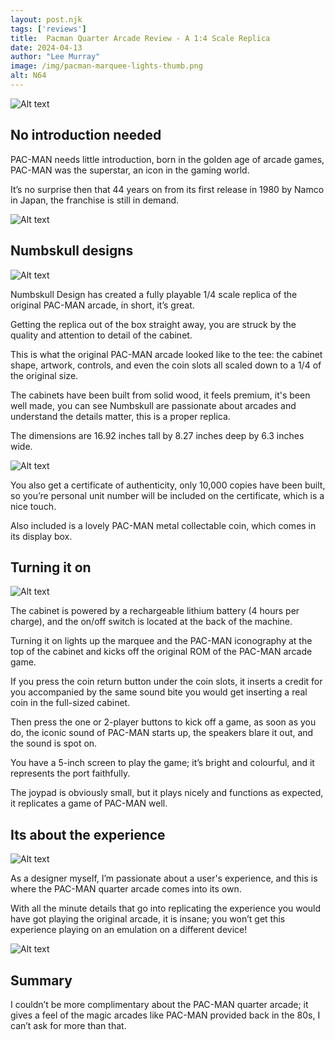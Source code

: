 ```yaml
---
layout: post.njk 
tags: ['reviews']
title:  Pacman Quarter Arcade Review - A 1:4 Scale Replica
date: 2024-04-13
author: "Lee Murray"
image: /img/pacman-marquee-lights-thumb.png
alt: N64
---
```


![Alt text](/img/pacman-marquee.png "a title")

## No introduction needed
PAC-MAN needs little introduction, born in the golden age of arcade games, PAC-MAN was the superstar, an icon in the gaming world.

It’s no surprise then that 44 years on from its first release in 1980 by Namco in Japan, the franchise is still in demand.

![Alt text](/img/pacman-side.png "a title")

## Numbskull designs

![Alt text](/img/pacman-front-side.png "a title")

Numbskull Design has created a fully playable 1/4 scale replica of the original PAC-MAN arcade, in short, it’s great.

Getting the replica out of the box straight away, you are struck by the quality and attention to detail of the cabinet.

This is what the original PAC-MAN arcade looked like to the tee: the cabinet shape, artwork, controls, and even the coin slots all scaled down to a 1/4 of the original size.

The cabinets have been built from solid wood, it feels premium, it's been well made, you can see Numbskull are passionate about arcades and understand the details matter, this is a proper replica.

The dimensions are 16.92 inches tall by 8.27 inches deep by 6.3 inches wide.


![Alt text](/img/pacman-back.png "a title")

You also get a certificate of authenticity, only 10,000 copies have been built, so you’re personal unit number will be included on the certificate, which is a nice touch.

Also included is a lovely PAC-MAN metal collectable coin, which comes in its display box.

## Turning it on

![Alt text](/img/pacman-front-gameplay.png "a title")

The cabinet is powered by a rechargeable lithium battery (4 hours per charge), and the on/off switch is located at the back of the machine.

Turning it on lights up the marquee and the PAC-MAN iconography at the top of the cabinet and kicks off the original ROM of the PAC-MAN arcade game.

If you press the coin return button under the coin slots, it inserts a credit for you accompanied by the same sound bite you would get inserting a real coin in the full-sized cabinet.

Then press the one or 2-player buttons to kick off a game, as soon as you do, the iconic sound of PAC-MAN starts up, the speakers blare it out, and the sound is spot on.

You have a 5-inch screen to play the game; it’s bright and colourful, and it represents the port faithfully.

The joypad is obviously small, but it plays nicely and functions as expected, it replicates a game of PAC-MAN well.

## Its about the experience

![Alt text](/img/pacman-front-bottom.png "a title")

As a designer myself, I’m passionate about a user's experience, and this is where the PAC-MAN quarter arcade comes into its own.

With all the minute details that go into replicating the experience you would have got playing the original arcade, it is insane; you won’t get this experience playing on an emulation on a different device!

![Alt text](/img/pacman-front.png "a title")

## Summary
I couldn’t be more complimentary about the PAC-MAN quarter arcade; it gives a feel of the magic arcades like PAC-MAN provided back in the 80s, I can’t ask for more than that.



